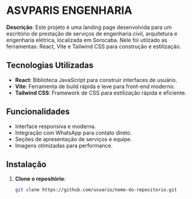 # ASVPARIS ENGENHARIA

**Descrição**: Este projeto é uma landing page desenvolvida para um escritório de prestação de serviços de engenharia civil, arquitetura e engenharia elétrica, localizada em Sorocaba. Nele foi utilzado as ferramentas: React, Vite e Tailwind CSS para construção e estilização.

## Tecnologias Utilizadas
- **React**: Biblioteca JavaScript para construir interfaces de usuário.
- **Vite**: Ferramenta de build rápida e leve para front-end moderno.
- **Tailwind CSS**: Framework de CSS para estilização rápida e eficiente.

## Funcionalidades
- Interface responsiva e moderna.
- Integração com WhatsApp para contato direto.
- Seções de apresentação de serviços e equipe.
- Imagens otimizadas para performance.

## Instalação
1. **Clone o repositório**:
   ```bash
   git clone https://github.com/usuario/nome-do-repositorio.git
